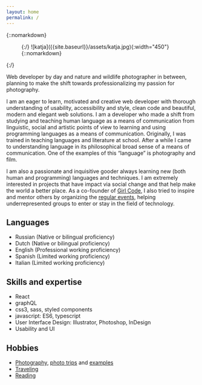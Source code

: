 ```yaml
---
layout: home
permalink: /
---
```


{::nomarkdown}

<figure class="flex-img">
{:/}
![katja]({{site.baseurl}}/assets/katja.jpg){:width="450"}
{::nomarkdown}
</figure>
{:/}

Web developer by day and nature and wildlife photographer in between, planning to make the shift towards professionalizing my passion for photography.

I am an eager to learn, motivated and creative web developer with thorough understanding of usability, accessibility and style, clean code and beautiful, modern and elegant web solutions. I am a developer who made a shift from studying and teaching human language as a means of communication from linguistic, social and artistic points of view to learning and using programming languages as a means of communication. Originally, I was trained in teaching languages and literature at school. After a while I came to understanding language in its philosophical broad sense of a means of communication. One of the examples of this “language” is photography and film.

I am also a passionate and inquisitive gooder always learning new (both human and programming) languages and techniques. I am extremely interested in projects that have impact via social change and that help make the world a better place. As a co-founder of [Girl Code](http://girl-code.nl), I also tried to inspire and mentor others by organizing the [regular events](http://meetup.com/girlcode), helping underrepresented groups to enter or stay in the field of technology.

## Languages

- Russian (Native or bilingual proficiency)
- Dutch (Native or bilingual proficiency)
- English (Professional working proficiency)
- Spanish (Limited working proficiency)
- Italian (Limited working proficiency)

## Skills and expertise

- React
- graphQL
- css3, sass, styled components
- javascript: ES6, typescript
- User Interface Design: Illustrator, Photoshop, InDesign
- Usability and UI

## Hobbies

- [Photography](https://500px.com/katjahollaar), [photo trips](https://www.flickr.com/photos/katja_cmd/) and [examples](https://www.instagram.com/katjahollaar/)
- [Traveling](https://www.polarsteps.com/afkatja)
- [Reading](https://www.goodreads.com/user/show/4241716-katja)
